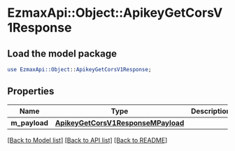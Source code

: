 # EzmaxApi::Object::ApikeyGetCorsV1Response

## Load the model package
```perl
use EzmaxApi::Object::ApikeyGetCorsV1Response;
```

## Properties
Name | Type | Description | Notes
------------ | ------------- | ------------- | -------------
**m_payload** | [**ApikeyGetCorsV1ResponseMPayload**](ApikeyGetCorsV1ResponseMPayload.md) |  | 

[[Back to Model list]](../README.md#documentation-for-models) [[Back to API list]](../README.md#documentation-for-api-endpoints) [[Back to README]](../README.md)



